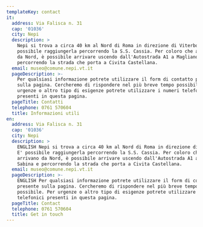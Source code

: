 ```yaml
---
templateKey: contact
it:
  address: Via Falisca n. 31
  cap: '01036'
  city: Nepi
  description: >
    Nepi si trova a circa 40 km al Nord di Roma in direzione di Viterbo. E'
    possibile raggiungerla percorrendo la S.S. Cassia. Per coloro che arrivano
    da Nord, è possibile arrivare uscendo dall'Autostrada A1 a Magliano Sabina e
    percorrendo la strada che porta a Civita Castellana.
  email: museo@comune.nepi.vt.it
  pageDescription: >-
    Per qualsiasi informazione potrete utilizzare il form di contatto presente
    sulla pagina. Cercheremo di rispondere nel più breve tempo possibile. Per
    urgenze o altro tipo di esigenze potrete utilizzare i numeri telefonici
    presenti in questa pagina.
  pageTitle: Contatti
  telephone: 0761 570604
  title: Informazioni utili
en:
  address: Via Falisca n. 31
  cap: '01036'
  city: Nepi
  description: >
    ENGLISH Nepi si trova a circa 40 km al Nord di Roma in direzione di Viterbo.
    E' possibile raggiungerla percorrendo la S.S. Cassia. Per coloro che
    arrivano da Nord, è possibile arrivare uscendo dall'Autostrada A1 a Magliano
    Sabina e percorrendo la strada che porta a Civita Castellana.
  email: museo@comune.nepi.vt.it
  pageDescription: >-
    ENGLISH Per qualsiasi informazione potrete utilizzare il form di contatto
    presente sulla pagina. Cercheremo di rispondere nel più breve tempo
    possibile. Per urgenze o altro tipo di esigenze potrete utilizzare i numeri
    telefonici presenti in questa pagina.
  pageTitle: Contact
  telephone: 0761 570604
  title: Get in touch
---
```


